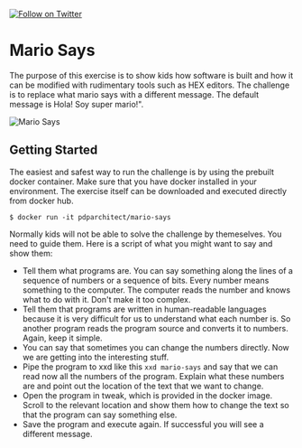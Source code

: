 [![Follow on Twitter](https://img.shields.io/twitter/follow/pdp.svg?logo=twitter)](https://twitter.com/pdp)

# Mario Says

The purpose of this exercise is to show kids how software is built and how it can be modified with rudimentary tools such as HEX editors. The challenge is to replace what mario says with a different message. The default message is Hola! Soy super mario!".

![Mario Says](screenshots/01.png)

## Getting Started

The easiest and safest way to run the challenge is by using the prebuilt docker container. Make sure that you have docker installed in your environment. The exercise itself can be downloaded and executed directly from docker hub.

```
$ docker run -it pdparchitect/mario-says
```

Normally kids will not be able to solve the challenge by themeselves. You need to guide them. Here is a script of what you might want to say and show them:

* Tell them what programs are. You can say something along the lines of a sequence of numbers or a sequence of bits. Every number means something to the computer. The computer reads the number and knows what to do with it. Don't make it too complex.
* Tell them that programs are written in human-readable languages because it is very difficult for us to understand what each number is. So another program reads the program source and converts it to numbers. Again, keep it simple.
* You can say that sometimes you can change the numbers directly. Now we are getting into the interesting stuff.
* Pipe the program to xxd like this `xxd mario-says` and say that we can read now all the numbers of the program. Explain what these numbers are and point out the location of the text that we want to change.
* Open the program in tweak, which is provided in the docker image. Scroll to the relevant location and show them how to change the text so that the program can say something else.
* Save the program and execute again. If successful you will see a different message.

